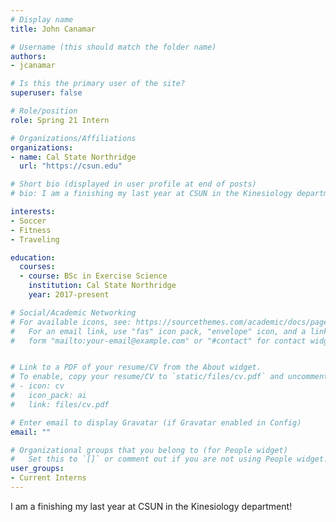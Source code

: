 ```yaml
---
# Display name
title: John Canamar

# Username (this should match the folder name)
authors:
- jcanamar

# Is this the primary user of the site?
superuser: false

# Role/position
role: Spring 21 Intern

# Organizations/Affiliations
organizations:
- name: Cal State Northridge
  url: "https://csun.edu"

# Short bio (displayed in user profile at end of posts)
# bio: I am a finishing my last year at CSUN in the Kinesiology department!

interests:
- Soccer
- Fitness
- Traveling

education:
  courses:
  - course: BSc in Exercise Science
    institution: Cal State Northridge
    year: 2017-present

# Social/Academic Networking
# For available icons, see: https://sourcethemes.com/academic/docs/page-builder/#icons
#   For an email link, use "fas" icon pack, "envelope" icon, and a link in the
#   form "mailto:your-email@example.com" or "#contact" for contact widget.


# Link to a PDF of your resume/CV from the About widget.
# To enable, copy your resume/CV to `static/files/cv.pdf` and uncomment the lines below.
# - icon: cv
#   icon_pack: ai
#   link: files/cv.pdf

# Enter email to display Gravatar (if Gravatar enabled in Config)
email: ""

# Organizational groups that you belong to (for People widget)
#   Set this to `[]` or comment out if you are not using People widget.
user_groups:
- Current Interns
---
```


I am a finishing my last year at CSUN in the Kinesiology department!